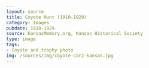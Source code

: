 ```yaml
---
layout: source
title: Coyote Hunt (1910-1929)
category: Images
pubdate: 1910-1929
source: KansasMemory.org, Kansas Historical Society
type: image
tags:
- Coyote and trophy photo
img: /sources/img/coyote-car2-kansas.jpg
---
```

